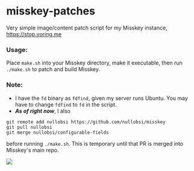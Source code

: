 # misskey-patches
Very simple image/content patch script for my Misskey instance, https://stop.voring.me

### Usage:
Place `make.sh` into your Misskey directory, make it executable, then run `./make.sh` to patch and build Misskey.

### Note:

- I have the `fd` binary as `fdfind`, given my server runs Ubuntu. You may have to change `fdfind` to `fd` in the script. 
- ***As of right now***, I also
```
git remote add nullobsi https://github.com/nullobsi/misskey
git pull nullobsi
git merge nullobsi/configurable-fields
```
before running `./make.sh`. This is temporary until that PR is merged into Misskey's main repo.

![](https://cdn.discordapp.com/attachments/810799100940255260/941040122609147966/calcponder_nobg.png)
